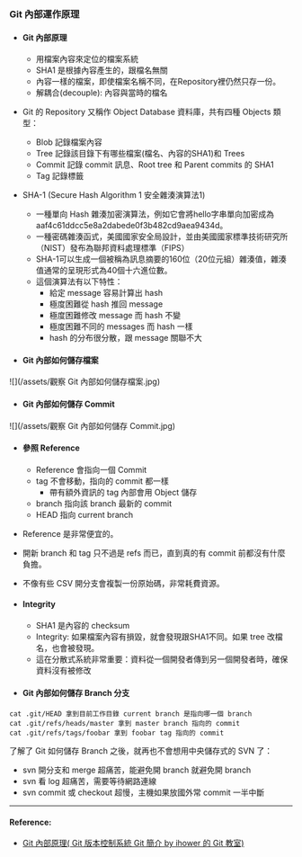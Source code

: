 ### Git 內部運作原理

* #### Git 內部原理

  * 用檔案內容來定位的檔案系統
  * SHA1 是根據內容產生的，跟檔名無關
  * 內容一樣的檔案，即使檔案名稱不同，在Repository裡仍然只存一份。
  * 解耦合\(decouple\): 內容與當時的檔名

* Git 的 Repository 又稱作 Object Database 資料庫，共有四種 Objects 類型：

  * Blob 記錄檔案內容
  * Tree 記錄該目錄下有哪些檔案\(檔名、內容的SHA1\)和 Trees
  * Commit 記錄 commit 訊息、Root tree 和 Parent commits 的 SHA1
  * Tag 記錄標籤

* SHA-1 \(Secure Hash Algorithm 1 安全雜湊演算法1\)

  * 一種單向 Hash 雜湊加密演算法，例如它會將hello字串單向加密成為aaf4c61ddcc5e8a2dabede0f3b482cd9aea9434d。
  * 一種密碼雜湊函式，美國國家安全局設計，並由美國國家標準技術研究所（NIST）發布為聯邦資料處理標準（FIPS）
  * SHA-1可以生成一個被稱為訊息摘要的160位（20位元組）雜湊值，雜湊值通常的呈現形式為40個十六進位數。
  * 這個演算法有以下特性：
    * 給定 message 容易計算出 hash
    * 極度困難從 hash 推回 message
    * 極度困難修改 message 而 hash 不變
    * 極度困難不同的 messages 而 hash 一樣
    * hash 的分布很分散，跟 message 關聯不大

* #### Git 內部如何儲存檔案

![](/assets/觀察 Git 內部如何儲存檔案.jpg)

* #### Git 內部如何儲存 Commit

![](/assets/觀察 Git 內部如何儲存 Commit.jpg)

* #### 參照 Reference

  * Reference 會指向一個 Commit
  * tag 不會移動，指向的 commit 都一樣
    * 帶有額外資訊的 tag 內部會用 Object 儲存
  * branch 指向該 branch 最新的 commit
  * HEAD 指向 current branch
* Reference 是非常便宜的。

* 開新 branch 和 tag 只不過是 refs 而已，直到真的有 commit 前都沒有什麼負擔。
* 不像有些 CSV 開分支會複製一份原始碼，非常耗費資源。

* #### Integrity

  * SHA1 是內容的 checksum
  * Integrity: 如果檔案內容有損毀，就會發現跟SHA1不同。如果 tree 改檔名，也會被發現。
  * 這在分散式系統非常重要：資料從一個開發者傳到另一個開發者時，確保資料沒有被修改
* #### Git 內部如何儲存 Branch 分支

```
cat .git/HEAD 拿到目前工作目錄 current branch 是指向哪一個 branch
cat .git/refs/heads/master 拿到 master branch 指向的 commit
cat .git/refs/tags/foobar 拿到 foobar tag 指向的 commit
```

了解了 Git 如何儲存 Branch 之後，就再也不會想用中央儲存式的 SVN 了：

* svn 開分支和 merge 超痛苦，能避免開 branch 就避免開 branch  
* svn 看 log 超痛苦，需要等待網路連線  
* svn commit 或 checkout 超慢，主機如果放國外常 commit 一半中斷

---

#### Reference:

* [Git 內部原理\( Git 版本控制系統 Git 簡介 by ihower 的 Git 教室\)](https://ihower.tw/git/internal.html)



